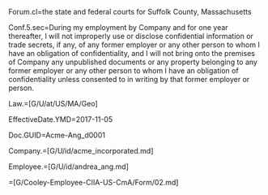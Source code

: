 Forum.cl=the state and federal courts for Suffolk County, Massachusetts

Conf.5.sec=During my employment by Company and for one year thereafter, I will not improperly use or disclose confidential information or trade secrets, if any, of any former employer or any other person to whom I have an obligation of confidentiality, and I will not bring onto the premises of Company any unpublished documents or any property belonging to any former employer or any other person to whom I have an obligation of confidentiality unless consented to in writing by that former employer or person.

Law.=[G/U/at/US/MA/Geo]

EffectiveDate.YMD=2017-11-05

Doc.GUID=Acme-Ang_d0001

Company.=[G/U/id/acme_incorporated.md]

Employee.=[G/U/id/andrea_ang.md]

=[G/Cooley-Employee-CIIA-US-CmA/Form/02.md]